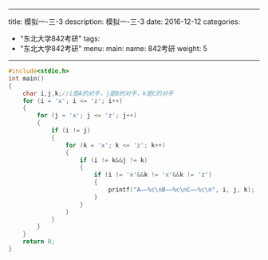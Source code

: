 
---
title: 模拟一-三-3
description: 模拟一-三-3
date: 2016-12-12
categories:
  - "东北大学842考研"
tags:
  - "东北大学842考研"
menu:
  main:
    name: 842考研
    weight: 5
---


```cpp
#include<stdio.h>
int main()
{
	char i,j,k;//i是A的对手，j是B的对手，k是C的对手
	for (i = 'x'; i <= 'z'; i++)
	{
		for (j = 'x'; j <= 'z'; j++)
		{
			if (i != j)
			{
				for (k = 'x'; k <= 'z'; k++)
				{
					if (i != k&&j != k)
					{
						if (i != 'x'&&k != 'x'&&k != 'z')
						{
							printf("A——%c\nB——%c\nC——%c\n", i, j, k);
						}
					}
				}
			}
		}
	}
	return 0;
}
```

